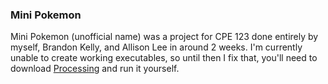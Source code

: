 ### Mini Pokemon

Mini Pokemon (unofficial name) was a project for CPE 123 done entirely by myself, Brandon Kelly, and Allison Lee in around 2 weeks. I'm currently unable to create working executables, so until then I fix that, you'll need to download [Processing](https://processing.org) and run it yourself.